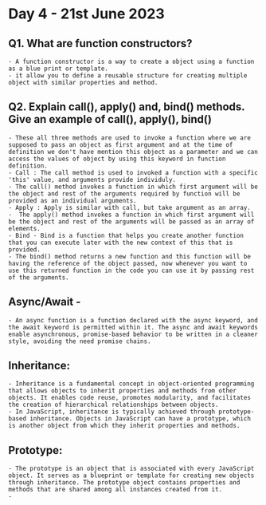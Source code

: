 
# Day 4 - 21st June 2023 

## Q1. What are function constructors?
    - A function constructor is a way to create a object using a function as a blue print or template.
    - it allow you to define a reusable structure for creating multiple object with similar properties and method.

## Q2. Explain call(), apply() and, bind() methods. Give an example of call(), apply(), bind()

    - These all three methods are used to invoke a function where we are supposed to pass an object as first argument and at the time of definition we don't have mention this object as a parameter and we can access the values of object by using this keyword in function definition.
    - Call : The call method is used to invoked a function with a specific 'this' value, and arguments provide individuly.
    - The call() method invokes a function in which first argument will be the object and rest of the arguments required by function will be provided as an individual arguments.
    - Apply : Apply is similar with call, but take argument as an array.
    -  The apply() method invokes a function in which first argument will be the object and rest of the arguments will be passed as an array of elements.
    - Bind - Bind is a function that helps you create another function that you can execute later with the new context of this that is provided.
    - The bind() method returns a new function and this function will be having the reference of the object passed, now whenever you want to use this returned function in the code you can use it by passing rest of the arguments.

## Async/Await - 
    - An async function is a function declared with the async keyword, and the await keyword is permitted within it. The async and await keywords enable asynchronous, promise-based behavior to be written in a cleaner style, avoiding the need promise chains.


## Inheritance:
    - Inheritance is a fundamental concept in object-oriented programming that allows objects to inherit properties and methods from other objects. It enables code reuse, promotes modularity, and facilitates the creation of hierarchical relationships between objects.
    - In JavaScript, inheritance is typically achieved through prototype-based inheritance. Objects in JavaScript can have a prototype, which is another object from which they inherit properties and methods.

## Prototype:
    - The prototype is an object that is associated with every JavaScript object. It serves as a blueprint or template for creating new objects through inheritance. The prototype object contains properties and methods that are shared among all instances created from it.
    - 